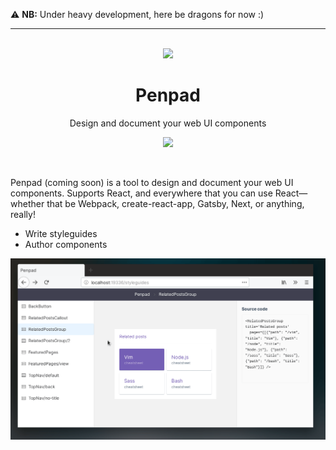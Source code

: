 :warning: **NB:** Under heavy development, here be dragons for now :)

---

<p align='center'>
<br><img src='https://user-images.githubusercontent.com/74385/47948807-e0779800-df72-11e8-81e8-68ec5c61de46.png' width='160'><br>
</p>

<h1 align='center'>
Penpad
</h1>

<p align='center'>
Design and document your web UI components
</p>

<p align='center'>
<img src='https://img.shields.io/badge/build-pending-lightgrey.svg'>
</p>

<br>

Penpad (coming soon) is a tool to design and document your web UI components. Supports React, and everywhere that you can use React&mdash;whether that be Webpack, create-react-app, Gatsby, Next, or anything, really!

- Write styleguides
- Author components

<p align='center'>
<img src='docs/screencasts/2019-04-12-specimens.gif' alt='Screencast' width=600 />
</p>
